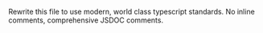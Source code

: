 Rewrite this file to use modern, world class typescript standards. No inline comments, comprehensive JSDOC comments.